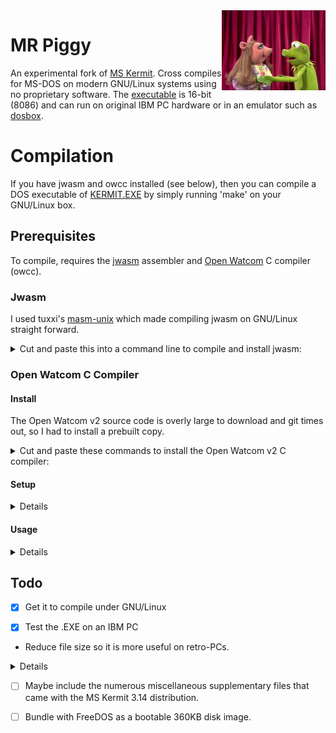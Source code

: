 <img src="README.md.d/mrpiggy.jpg" width="33%" align="right">

# MR Piggy

An experimental fork of 
[MS Kermit](https://github.com/hackerb9/mskermit). Cross compiles for
MS-DOS on modern GNU/Linux systems using no proprietary software.
The [executable](https://github.com/hackerb9/mrpiggy/releases/download/v0.0.2/kermit.exe) 
is 16-bit (8086) and can run on original IBM PC hardware or in an
emulator such as [dosbox](https://dosbox.com).

# Compilation

If you have jwasm and owcc installed (see below), then you can compile
a DOS executable of 
[KERMIT.EXE](https://github.com/hackerb9/mrpiggy/releases/download/v0.0.2/kermit.exe)
by simply running 'make' on your GNU/Linux box. 

## Prerequisites

To compile, requires the [jwasm](https://github.com/tuxxi/masm-unix)
assembler and
[Open Watcom](https://github.com/open-watcom/open-watcom-v2/)
C compiler (owcc). 

### Jwasm

I used tuxxi's [masm-unix](https://github.com/tuxxi/masm-unix) which
made compiling jwasm on GNU/Linux straight forward. 

<details><summary>Cut and paste this into a command line to compile
and install jwasm:</summary>

```bash
    sudo apt install build-essential cmake
    git clone http://github.com/tuxxi/masm-unix
    cd masm_unix/src/JWasm
    cmake .  &&  make  &&  sudo cp -p jwasm /usr/local/bin/
```
</details>

### Open Watcom C Compiler

#### Install
The Open Watcom v2 source code is overly large to download and git
times out, so I had to install a prebuilt copy. 

<details>
<summary>Cut and paste these commands to install the Open Watcom v2 C compiler:</summary>

``` bash
cd
mkdir ow2
cd ow2
R=https://github.com/open-watcom/open-watcom-v2/releases
wget -O ow2.zip "$R"/download/Current-build/open-watcom-2_0-c-linux-x64
unzip ow2.zip
rm -r ow2.zip binnt binp binw rdos rh 
mv binl64 bin
cd bin
chmod +x $(file * | grep ELF | cut -f1 -d:)
mv vi weevil
```

<details><summary>32-bit binaries</summary>

Binaries are in `binl` instead of `binl64`; rename it to just `bin`.
If you don't have a binl directory, try changing `x64` to `x86` in the
wget line. 

``` bash
cd
mkdir ow2
cd ow2
R=https://github.com/open-watcom/open-watcom-v2/releases
wget -O ow2.zip "$R"/download/Current-build/open-watcom-2_0-c-linux-x86
unzip ow2.zip
rm -r ow2.zip binnt binp binw rdos rh 
mv binl bin
cd bin
chmod +x $(file * | grep ELF | cut -f1 -d:)
mv vi weevil
```
</details>

<details><summary>About weevil</summary>

Note that we've renamed the Watcom editor to `weevil` because calling
it `vi` on a UNIX system is silly. It is clearly the love-child of
Microsoft EDIT and `ed` plus it's a bit buggy (try Ctrl+C), thus
"weevil". 
</details>

</details>

#### Setup
<details>

To use the Watcom C compiler, you'll need to setup the compilation
environment like so:

``` bash
export WATCOM=${HOME}/ow2
export PATH+=:${WATCOM}/bin
export INCLUDE=${WATCOM}/h
```

You can run that at the command line or add it to the Makefile. 
</details>

#### Usage
<details>

``` bash
owcc  -bdos  -mcmodel=s  -o myprog.exe  myprog.c
```

You can then execute the .exe file in dosbox to test it out.

</details>

## Todo

- [x] Get it to compile under GNU/Linux

- [x] Test the .EXE on an IBM PC

- Reduce file size so it is more useful on retro-PCs.
<details>

  - Simple Methods
	- [X] Look into runtime DOS executable compressors. Do any exist
          that are Free Software?
	  - Surprisingly, Yes!
	  - [UPX](https://github.com/upx/upx) can be installed with `apt install upx-ucl`.
	  - Running `upx` on KERMIT.EXE cuts the size in half to 152 KB.
	  - Noticeably slower start up time in emulation with DOSBOX.
	- [ ] Compiler, linker flags.
	- [ ] Investigate: why is Open Watcom executable 50 KB larger than
          the one created by Microsoft tools in 1999. Is it Watcom's
          standard library?
	- [ ] Check how Open Watcom's PACKDATA works.
		- Kermit 3.14 notes state that 40KB was saved by using
			PACKDATA option of LINK.EXE. That option exists in Open
			Watcom but produces no savings in file size.
   		- ** WARNING! ** I had thought PACKDATA was safe to experiment
			with, but I realized that since stack checking is
			disabled, a smaller segment size might cause pointers to
			wrap around!
	  - [ ] What is the max size of the data structures in Kermit?
  - Complex Methods
	- [ ] Conditional compilation
		- [ ] Add "Lite" versions (no NET, no GRAPHICS, neither) to Makefile.
		- [X] What existing subsystems does CHECK command identify?
			- IF: ???
			- Network: How does this differ from TCP?
			- TCP/IP: 
			- Graphics: Tek4010 & Sixel
			- Terminal: Terminal emulation. no_terminal implies no_graphics.
			- (nls_portuguese: Missing from check but exists as ifdef.)
		- [ ] Identify other large subsystems
			- [ ] serial port? script interpreter? H19 and other terms?
			- [ ] weird networks like IPX and 
		- [ ] Wrap them in #ifdef, same as Lite.
	- [ ] Analyze algorithms and datastructures to trim for size.
	- [ ] How large is Kermit's TCP/IP, DHCP, and DNS implementation? 
		  Is [mTCP](http://www.brutman.com/mTCP/) smaller?
</details>

- [ ] Maybe include the numerous miscellaneous supplementary files
      that came with the MS Kermit 3.14 distribution.

- [ ] Bundle with FreeDOS as a bootable 360KB disk image.

